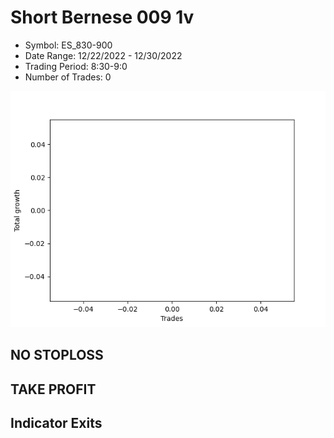 # Short Bernese 009 1v 
- Symbol: ES_830-900
- Date Range: 12/22/2022 - 12/30/2022
- Trading Period: 8:30-9:0
- Number of Trades: 0

![Plot](ShortBernese0091vES_830-900.png)
## NO STOPLOSS














## TAKE PROFIT











## Indicator Exits

